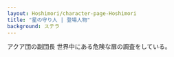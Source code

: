 ```yaml
---
layout: Hoshimori/character-page-Hoshimori
title: "星の守り人 | 登場人物"
background: ステラ
---
```


アクア団の副団長
世界中にある危険な扉の調査をしている。